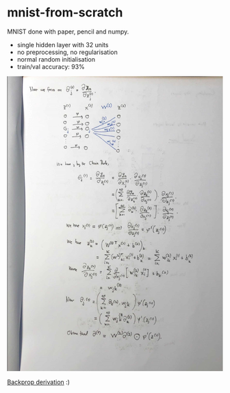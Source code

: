 # mnist-from-scratch

MNIST done with paper, pencil and numpy.

* single hidden layer with 32 units
* no preprocessing, no regularisation
* normal random initialisation
* train/val accuracy: 93%

![mnist.png](mnist.png)

[Backprop derivation](!algebra.pdf) :)
